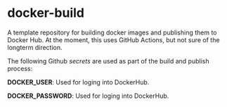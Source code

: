 # docker-build
A template repository for building docker images and publishing them to Docker Hub. At the moment, this uses GitHub Actions, but not sure of the longterm direction.

The following Github *secrets* are used as part of the build and publish process:

**DOCKER_USER**: Used for loging into DockerHub.

**DOCKER_PASSWORD**: Used for loging into DockerHub.
